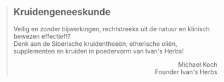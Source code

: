><h2>Kruidengeneeskunde</h2>
>
>Veilig en zonder bijwerkingen, rechtstreeks uit de natuur en klinisch bewezen effectief!? <br> Denk aan de Siberische kruidentheeën, etherische oliën, supplementen en kruiden in poedervorm van Ivan's Herbs!
>
> <p style="text-align: right">Michael Koch<br>Founder Ivan's Herbs</p>
